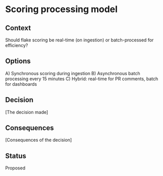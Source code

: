 # Scoring processing model

## Context

Should flake scoring be real-time (on ingestion) or batch-processed for efficiency?

## Options

A) Synchronous scoring during ingestion
B) Asynchronous batch processing every 15 minutes
C) Hybrid: real-time for PR comments, batch for dashboards

## Decision

[The decision made]

## Consequences

[Consequences of the decision]

## Status

Proposed